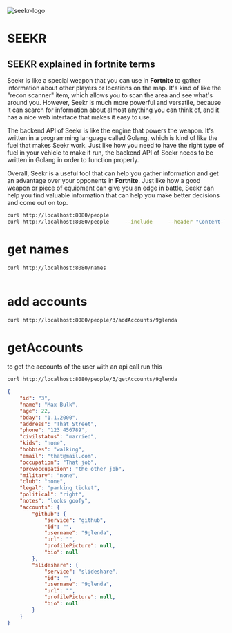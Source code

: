 ![seekr-logo](https://user-images.githubusercontent.com/67828948/209133320-f742f9dd-e938-4ed7-b5de-7c451c606cd5.jpg)
# SEEKR
## SEEKR explained in fortnite terms
Seekr is like a special weapon that you can use in **Fortnite** to gather information about other players or locations on the map. It's kind of like the "recon scanner" item, which allows you to scan the area and see what's around you. However, Seekr is much more powerful and versatile, because it can search for information about almost anything you can think of, and it has a nice web interface that makes it easy to use.

The backend API of Seekr is like the engine that powers the weapon. It's written in a programming language called Golang, which is kind of like the fuel that makes Seekr work. Just like how you need to have the right type of fuel in your vehicle to make it run, the backend API of Seekr needs to be written in Golang in order to function properly.

Overall, Seekr is a useful tool that can help you gather information and get an advantage over your opponents in **Fortnite**. Just like how a good weapon or piece of equipment can give you an edge in battle, Seekr can help you find valuable information that can help you make better decisions and come out on top.
```sh
curl http://localhost:8080/people
curl http://localhost:8080/people     --include     --header "Content-Type: application/json"     --request "POST"     --data '{"id": "4","name": "hacker","age": 49}'
```
# get names
```sh
curl http://localhost:8080/names
```
```json
```

# add accounts
```sh
curl http://localhost:8080/people/3/addAccounts/9glenda
```

# getAccounts
to get the accounts of the user with an api call run this
```sh
curl http://localhost:8080/people/3/getAccounts/9glenda
```
```json
{
    "id": "3",
    "name": "Max Bulk",
    "age": 22,
    "bday": "1.1.2000",
    "address": "That Street",
    "phone": "123 456789",
    "civilstatus": "married",
    "kids": "none",
    "hobbies": "walking",
    "email": "that@mail.com",
    "occupation": "That job",
    "prevoccupation": "the other job",
    "military": "none",
    "club": "none",
    "legal": "parking ticket",
    "political": "right",
    "notes": "looks goofy",
    "accounts": {
        "github": {
            "service": "github",
            "id": "",
            "username": "9glenda",
            "url": "",
            "profilePicture": null,
            "bio": null
        },
        "slideshare": {
            "service": "slideshare",
            "id": "",
            "username": "9glenda",
            "url": "",
            "profilePicture": null,
            "bio": null
        }
    }
}
```
